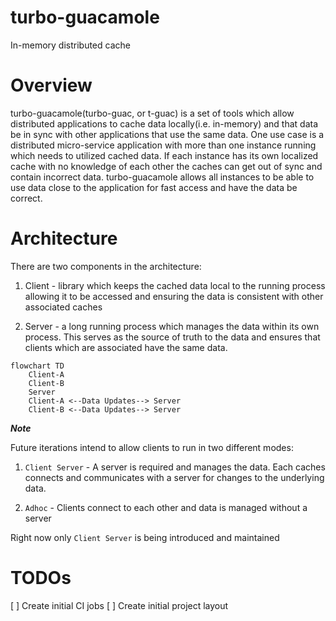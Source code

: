 
# turbo-guacamole

In-memory distributed cache

# Overview

turbo-guacamole(turbo-guac, or t-guac) is a set of tools which allow
distributed applications to cache data locally(i.e. in-memory) and that data be
in sync with other applications that use the same data. One use case is
a distributed micro-service application with more than one instance running
which needs to utilized cached data. If each instance has its own localized
cache with no knowledge of each other the caches can get out of sync and contain
incorrect data. turbo-guacamole allows all instances to be able to use data close
to the application for fast access and have the data be correct.

# Architecture

There are two components in the architecture:

1. Client - library which keeps the cached data local to the running process
allowing it to be accessed and ensuring the data is consistent with other
associated caches

2. Server - a long running process which manages the data within its own
process. This serves as the source of truth to the data and ensures that
clients which are associated have the same data.

```mermaid
flowchart TD
    Client-A
    Client-B
    Server
    Client-A <--Data Updates--> Server
    Client-B <--Data Updates--> Server
```

***Note***

Future iterations intend to allow clients to run in two different modes:

1. `Client Server` - A server is required and manages the data. Each caches
connects and communicates with a server for changes to the underlying data.

2. `Adhoc` - Clients connect to each other and data is managed without a server

Right now only `Client Server` is being introduced and maintained

# TODOs

[ ] Create initial CI jobs
[ ] Create initial project layout
